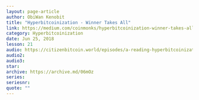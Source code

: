 ```yaml
---
layout: page-article
author: ObiWan Kenobit
title: "Hyperbitcoinization - Winner Takes All"
link: https://medium.com/coinmonks/hyperbitcoinization-winner-takes-all-69ab59f9695f
category: Hyperbitcoinization
date: Jun 25, 2018
lesson: 21
audio: https://citizenbitcoin.world/episodes/a-reading-hyperbitcoinization-winner
audio2: 
audio3: 
star: 
archive: https://archive.md/06mOz
series: 
seriesnr: 
quote: ""
---
```

